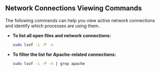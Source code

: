 ## Network Connections Viewing Commands

The following commands can help you view active network connections and identify which processes are using them.

- **To list all open files and network connections:**
  
  ```bash
  sudo lsof -i -P -n
  ```

- **To filter the list for Apache-related connections:**
  ```bash
  sudo lsof -i -P -n | grep apache
  ```
